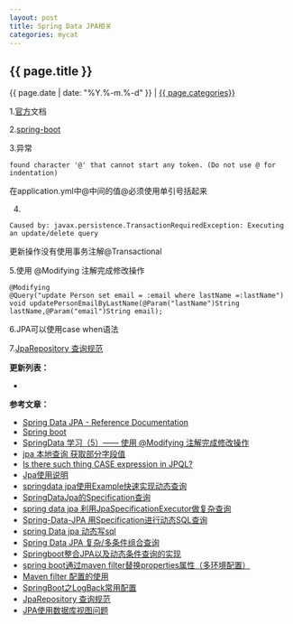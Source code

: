 ```yaml
---
layout: post
title: Spring Data JPA相关
categories: mycat
---
```


## {{ page.title }}

{{ page.date | date: "%Y.%-m.%-d" }} | <a href="/archive#{{ page.categories }}">{{ page.categories}}</a>


1.[官方][1]文档

2.[spring-boot][2]

3.异常

```
found character '@' that cannot start any token. (Do not use @ for indentation)
```

在application.yml中@中间的值@必须使用单引号括起来

4.

```
Caused by: javax.persistence.TransactionRequiredException: Executing an update/delete query
```

更新操作没有使用事务注解@Transactional

5.使用 @Modifying 注解完成修改操作

```
@Modifying
@Query("update Person set email = :email where lastName =:lastName")
void updatePersonEmailByLastName(@Param("lastName")String lastName,@Param("email")String email);
```

6.JPA可以使用case when语法

7.[JpaRepository 查询规范][17]

**更新列表：**

*



**参考文章：**

* [Spring Data JPA - Reference Documentation][1]
* [Spring boot][2]
* [SpringData 学习（5）—— 使用 @Modifying 注解完成修改操作][3]
* [jpa 本地查询 获取部分字段值][4]
* [Is there such thing CASE expression in JPQL?][5]
* [Jpa使用说明][6]
* [springdata jpa使用Example快速实现动态查询][7]
* [SpringDataJpa的Specification查询][8]
* [spring data jpa 利用JpaSpecificationExecutor做复杂查询][9]
* [Spring-Data-JPA 用Specification进行动态SQL查询][10]
* [spring Data jpa 动态写sql][11]
* [Spring Data JPA 复杂/多条件组合查询][12]
* [Springboot整合JPA以及动态条件查询的实现][13]
* [spring boot通过maven filter替换properties属性（多环境配置）][14]
* [Maven filter 配置的使用][15]
* [SpringBoot之LogBack常用配置][16]
* [JpaRepository 查询规范][17]
* [JPA使用数据库视图问题][18]

[1]: https://docs.spring.io/spring-data/jpa/docs/current/reference/html/
[2]: https://github.com/spring-projects/spring-boot
[3]: https://blog.csdn.net/lw_power/article/details/51296353
[4]: https://blog.csdn.net/wyljz/article/details/53286750
[5]: https://stackoverflow.com/questions/427447/is-there-such-thing-case-expression-in-jpql
[6]: https://blog.csdn.net/tianyaleixiaowu/article/details/72983358
[7]: https://blog.csdn.net/long476964/article/details/79677526
[8]: https://blog.csdn.net/baijunzhijiang_01/article/details/51557125
[9]: https://blog.csdn.net/yingxiake/article/details/51014223
[10]: https://blog.csdn.net/niugang0920/article/details/79419232
[11]: https://blog.csdn.net/zhangweibin123/article/details/51782627
[12]: https://blog.csdn.net/ie8848520/article/details/8161986
[13]: https://blog.csdn.net/utopiaofartoria/article/details/78087494
[14]: https://blog.csdn.net/q397739000/article/details/53037649
[15]: http://bibithink.iteye.com/blog/2253457
[16]: https://blog.csdn.net/qq_25868207/article/details/78085673
[17]: https://blog.csdn.net/weixin_40344177/article/details/78469815
[18]: http://www.iteye.com/problems/91010







 








